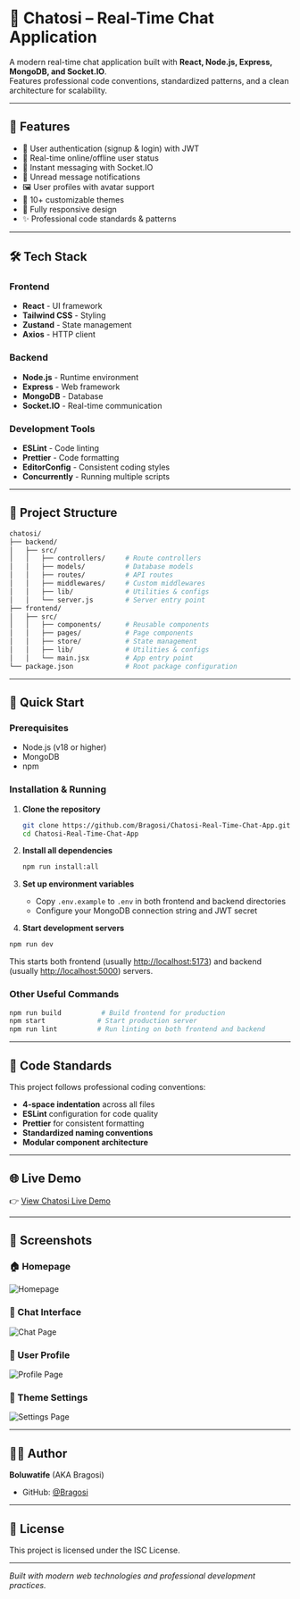 # 💬 Chatosi – Real-Time Chat Application

A modern real-time chat application built with **React, Node.js, Express, MongoDB, and Socket.IO**.  
Features professional code conventions, standardized patterns, and a clean architecture for scalability.

---

## 🚀 Features

- 🔐 User authentication (signup & login) with JWT  
- 👤 Real-time online/offline user status  
- 💬 Instant messaging with Socket.IO  
- 📨 Unread message notifications  
- 🖼️ User profiles with avatar support  
- 🎨 10+ customizable themes  
- 📱 Fully responsive design  
- ✨ Professional code standards & patterns

---

## 🛠️ Tech Stack

### Frontend

- **React** - UI framework
- **Tailwind CSS** - Styling
- **Zustand** - State management
- **Axios** - HTTP client

### Backend

- **Node.js** - Runtime environment
- **Express** - Web framework
- **MongoDB** - Database
- **Socket.IO** - Real-time communication

### Development Tools

- **ESLint** - Code linting
- **Prettier** - Code formatting
- **EditorConfig** - Consistent coding styles
- **Concurrently** - Running multiple scripts

---

## 📁 Project Structure

```bash
chatosi/
├── backend/
│   ├── src/
│   │   ├── controllers/     # Route controllers
│   │   ├── models/          # Database models
│   │   ├── routes/          # API routes
│   │   ├── middlewares/     # Custom middlewares
│   │   ├── lib/             # Utilities & configs
│   │   └── server.js        # Server entry point
├── frontend/
│   ├── src/
│   │   ├── components/      # Reusable components
│   │   ├── pages/           # Page components
│   │   ├── store/           # State management
│   │   ├── lib/             # Utilities & configs
│   │   └── main.jsx         # App entry point
└── package.json             # Root package configuration
```

---

## 🚀 Quick Start

### Prerequisites

- Node.js (v18 or higher)
- MongoDB
- npm

### Installation & Running

1. **Clone the repository**

   ```bash
   git clone https://github.com/Bragosi/Chatosi-Real-Time-Chat-App.git
   cd Chatosi-Real-Time-Chat-App
   ```

2. **Install all dependencies**

   ```bash
   npm run install:all
   ```

3. **Set up environment variables**
   - Copy `.env.example` to `.env` in both frontend and backend directories
   - Configure your MongoDB connection string and JWT secret

4. **Start development servers**

```bash
npm run dev
```

This starts both frontend (usually <http://localhost:5173>) and backend (usually <http://localhost:5000>) servers.

### Other Useful Commands

```bash
npm run build          # Build frontend for production
npm start             # Start production server
npm run lint          # Run linting on both frontend and backend
```

---

## 🎯 Code Standards

This project follows professional coding conventions:

- **4-space indentation** across all files
- **ESLint** configuration for code quality
- **Prettier** for consistent formatting
- **Standardized naming conventions**
- **Modular component architecture**

---

## 🌐 Live Demo  

👉 [View Chatosi Live Demo](https://chatosi-real-time-chat-app-1.onrender.com/)  

---

## 📸 Screenshots

### 🏠 Homepage

![Homepage](https://github.com/user-attachments/assets/78c676dd-27ec-41c7-b2ee-0219013ef512)

### 💬 Chat Interface

![Chat Page](https://github.com/user-attachments/assets/2e083d22-1399-4bb9-a8a2-83b0bfd05ebd)

### 👤 User Profile

![Profile Page](https://github.com/user-attachments/assets/75a1ac04-0aeb-44d9-8a9e-7a4857002a4f)

### 🎨 Theme Settings

![Settings Page](https://github.com/user-attachments/assets/2444860c-5836-4f5f-aded-437dd0de6fea)

---

## 👨‍💻 Author

**Boluwatife** (AKA Bragosi)  

- GitHub: [@Bragosi](https://github.com/Bragosi)

---

## 📄 License

This project is licensed under the ISC License.

---

*Built with modern web technologies and professional development practices.*
